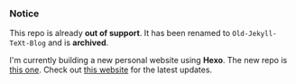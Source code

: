 ### Notice

This repo is already **out of support**. It has been renamed to `Old-Jekyll-TeXt-Blog` and is **archived**.

I'm currently building a new personal website using **Hexo**. The new repo is [this one](https://github.com/238728/hexoblog_gh/). Check out [this website](https://uupetersblog.netlify.app) for the latest updates.
